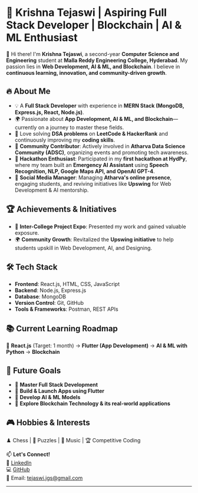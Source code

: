 # 🚀 Krishna Tejaswi | Aspiring Full Stack Developer | Blockchain | AI & ML Enthusiast  

👋 Hi there! I'm **Krishna Tejaswi**, a second-year **Computer Science and Engineering** student at **Malla Reddy Engineering College, Hyderabad**. My passion lies in **Web Development, AI & ML, and Blockchain**. I believe in **continuous learning, innovation, and community-driven growth**.  

## 🔥 About Me  
- 💡 A **Full Stack Developer** with experience in **MERN Stack (MongoDB, Express.js, React, Node.js)**.  
- 🌍 Passionate about **App Development, AI & ML, and Blockchain**—currently on a journey to master these fields.  
- 🎯 Love solving **DSA problems** on **LeetCode & HackerRank** and continuously improving my **coding skills**.  
- 🎤 **Community Contributor**: Actively involved in **Atharva Data Science Community (ADSC)**, organizing events and promoting tech awareness.  
- 🚀 **Hackathon Enthusiast**: Participated in my **first hackathon at HydPy**, where my team built an **Emergency AI Assistant** using **Speech Recognition, NLP, Google Maps API, and OpenAI GPT-4**.  
- 📢 **Social Media Manager**: Managing **Atharva's online presence**, engaging students, and reviving initiatives like **Upswing** for Web Development & AI mentorship.  
 

## 🏆 Achievements & Initiatives  
- 🏅 **Inter-College Project Expo**: Presented my work and gained valuable exposure.  
- 🌍 **Community Growth**: Revitalized the **Upswing initiative** to help students upskill in Web Development, AI, and Designing.  

## 🛠️ Tech Stack  
- **Frontend**: React.js, HTML, CSS, JavaScript  
- **Backend**: Node.js, Express.js  
- **Database**: MongoDB  
- **Version Control**: Git, GitHub  
- **Tools & Frameworks**: Postman, REST APIs  

## 📚 Current Learning Roadmap  
🔹 **React.js** (Target: 1 month) → **Flutter (App Development)** → **AI & ML with Python** → **Blockchain**  

## 🎯 Future Goals  
- 🚀 **Master Full Stack Development**  
- 📱 **Build & Launch Apps using Flutter**  
- 🤖 **Develop AI & ML Models**  
- 🔗 **Explore Blockchain Technology & its real-world applications**  

## 🎮 Hobbies & Interests  
♟️ Chess | 🧩 Puzzles | 🎵 Music | 🏆 Competitive Coding  

📫 **Let's Connect!**  
🔗 [LinkedIn](www.linkedin.com/in/krishna-tejaswi-8b20742a6)  
💻 [GitHub](https://github.com/krishnatejaswi2005/)  
📧 Email: tejaswi.jgs@gmail.com  

---  
